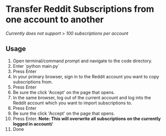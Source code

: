 <h1>Transfer Reddit Subscriptions from one account to another</h1>
<i>Currently does not support > 100 subscriptions per account</i>

<h2>Usage</h2>
<ol>
	<li>Open terminal/command prompt and navigate to the code directory.</li>
	<li>Enter `python main.py`</li>
	<li>Press Enter</li>
	<li>In your primary browser, sign in to the Reddit account you want to copy subscriptions from.</li>
	<li>Press Enter</li>
	<li>Be sure the click 'Accept' on the page that opens.</li>
	<li>In the same browser, log out of the current account and log into the Reddit account which you want to import subscriptions to.</li>
	<li>Press Enter</li>
	<li>Be sure the click 'Accept' on the page that opens.</li>
	<li>Press Enter. <b>Note: This will overwrite all subscriptions on the currently logged in account/</b></li>
	<li>Done</li>
</ol>